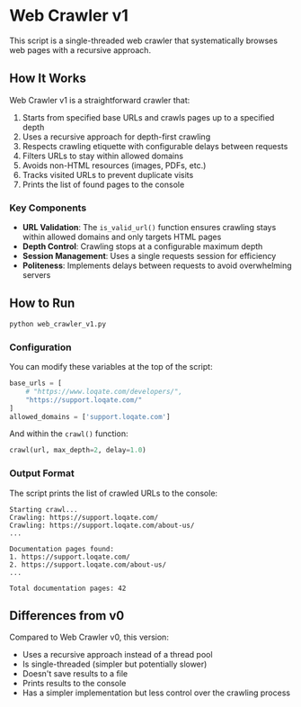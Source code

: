 # Web Crawler v1

This script is a single-threaded web crawler that systematically browses web pages with a recursive approach.

## How It Works

Web Crawler v1 is a straightforward crawler that:

1. Starts from specified base URLs and crawls pages up to a specified depth
2. Uses a recursive approach for depth-first crawling
3. Respects crawling etiquette with configurable delays between requests
4. Filters URLs to stay within allowed domains
5. Avoids non-HTML resources (images, PDFs, etc.)
6. Tracks visited URLs to prevent duplicate visits
7. Prints the list of found pages to the console

### Key Components

- **URL Validation**: The `is_valid_url()` function ensures crawling stays within allowed domains and only targets HTML pages
- **Depth Control**: Crawling stops at a configurable maximum depth
- **Session Management**: Uses a single requests session for efficiency
- **Politeness**: Implements delays between requests to avoid overwhelming servers

## How to Run

```bash
python web_crawler_v1.py
```

### Configuration

You can modify these variables at the top of the script:

```python
base_urls = [
    # "https://www.loqate.com/developers/",
    "https://support.loqate.com/"
]
allowed_domains = ['support.loqate.com']
```

And within the `crawl()` function:

```python
crawl(url, max_depth=2, delay=1.0)
```

### Output Format

The script prints the list of crawled URLs to the console:

```
Starting crawl...
Crawling: https://support.loqate.com/
Crawling: https://support.loqate.com/about-us/
...

Documentation pages found:
1. https://support.loqate.com/
2. https://support.loqate.com/about-us/
...

Total documentation pages: 42
```

## Differences from v0

Compared to Web Crawler v0, this version:

- Uses a recursive approach instead of a thread pool
- Is single-threaded (simpler but potentially slower)
- Doesn't save results to a file
- Prints results to the console
- Has a simpler implementation but less control over the crawling process 